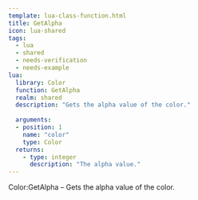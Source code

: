 ```yaml
---
template: lua-class-function.html
title: GetAlpha
icon: lua-shared
tags:
  - lua
  - shared
  - needs-verification
  - needs-example
lua:
  library: Color
  function: GetAlpha
  realm: shared
  description: "Gets the alpha value of the color."
  
  arguments:
  - position: 1
    name: "color"
    type: Color
  returns:
    - type: integer
      description: "The alpha value."
---
```


<div class="lua__search__keywords">
Color:GetAlpha &#x2013; Gets the alpha value of the color.
</div>
